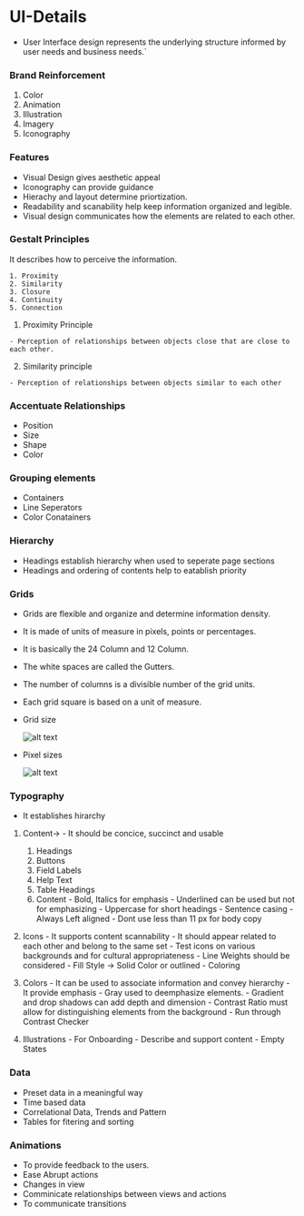 # UI-Details

  - User Interface design represents the underlying structure informed by user needs and business needs.`

### Brand Reinforcement

  1. Color 
  2. Animation
  3. Illustration
  4. Imagery
  5. Iconography

### Features

  - Visual Design gives aesthetic appeal
  - Iconography can provide guidance
  - Hierachy and layout determine priortization.
  - Readability and scanability help keep information organized and legible.
  - Visual design communicates how the elements are related to each other.

### Gestalt Principles

  It describes how to perceive the information.

    1. Proximity
    2. Similarity
    3. Closure
    4. Continuity
    5. Connection

  1. Proximity Principle

    - Perception of relationships between objects close that are close to each other.

  2. Similarity principle

    - Perception of relationships between objects similar to each other


### Accentuate Relationships

  - Position
  - Size
  - Shape
  - Color

### Grouping elements 

  - Containers 
  - Line Seperators
  - Color Conatainers

### Hierarchy

  - Headings establish hierarchy when used to seperate page sections
  - Headings and ordering of contents help to eatablish priority

### Grids

  - Grids are flexible and organize and determine information density.
  - It is made of units of measure in pixels, points or percentages.
  - It is basically the 24 Column and 12 Column.
  - The white spaces are called the Gutters.
  - The number of columns is a divisible number of the grid units.
  - Each grid square is based on a unit of measure.

  - Grid size

    ![alt text](https://github.com/brianblaze14/ui-ux-design-project/blob/master/images/grip_design.PNG)

  - Pixel sizes

    ![alt text](https://github.com/brianblaze14/ui-ux-design-project/blob/master/images/pixel_sizes.PNG)

### Typography

  - It establishes hirarchy

  1. Content-> 
    - It should be concice, succinct and usable
        1. Headings
        2. Buttons
        3. Field Labels
        4. Help Text
        5. Table Headings
        6. Content
    - Bold, Italics for emphasis
    - Underlined can be used but not for emphasizing
    - Uppercase for short headings
    - Sentence casing
    - Always Left aligned
    - Dont use less than 11 px for body copy

  2. Icons
    - It supports content scannability
    - It should appear related to each other and belong to the same set
    - Test icons on various backgrounds and for cultural appropriateness
    - Line Weights should be considered
    - Fill Style -> Solid Color or outlined
    - Coloring

  3. Colors 
    - It can be used to associate information and convey hierarchy
    - It provide emphasis
    - Gray used to deemphasize elements.
    - Gradient and drop shadows can add depth and dimension
    - Contrast Ratio must allow for distinguishing elements from the background
    - Run through Contrast Checker

  4. Illustrations
    - For Onboarding
    - Describe and support content
    - Empty States


### Data
  - Preset data in a meaningful way
  - Time based data
  - Correlational Data, Trends and Pattern
  - Tables for fitering and sorting

### Animations
  - To provide feedback to the users.
  - Ease Abrupt actions
  - Changes in view
  - Comminicate relationships between views and actions
  - To communicate transitions 
